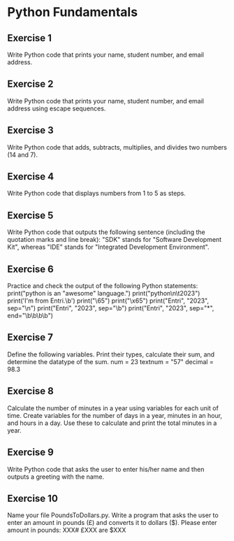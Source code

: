 
# Python Fundamentals

## Exercise 1
 Write Python code that prints your name, student number, and email address.

## Exercise 2
Write Python code that prints your name, student number, and email address using escape sequences.

## Exercise 3
 Write Python code that adds, subtracts, multiplies, and divides two numbers (14 and 7).

## Exercise 4
 Write Python code that displays numbers from 1 to 5 as steps.

## Exercise 5
 Write Python code that outputs the following sentence (including the quotation marks and line break):
 "SDK" stands for "Software Development Kit", whereas
 "IDE" stands for "Integrated Development Environment".

## Exercise 6
 Practice and check the output of the following Python statements:
 print("python is an \"awesome\" language.")
 print("python\n\t2023")
 print('I\'m from Entri.\b')
 print("\65")
 print("\x65")
 print("Entri", "2023", sep="\n")
 print("Entri", "2023", sep="\b")
 print("Entri", "2023", sep="*", end="\b\b\b\b")

## Exercise 7
 Define the following variables. Print their types, calculate their sum, and determine the datatype of the sum.
 num = 23
 textnum = "57"
 decimal = 98.3

## Exercise 8
 Calculate the number of minutes in a year using variables for each unit of time.
 Create variables for the number of days in a year, minutes in an hour, and hours in a day.
 Use these to calculate and print the total minutes in a year.

## Exercise 9
 Write Python code that asks the user to enter his/her name and then outputs a greeting with the name.

## Exercise 10
 Name your file PoundsToDollars.py.
 Write a program that asks the user to enter an amount in pounds (£) and converts it to dollars ($).
 Please enter amount in pounds: XXX# £XXX are $XXX
